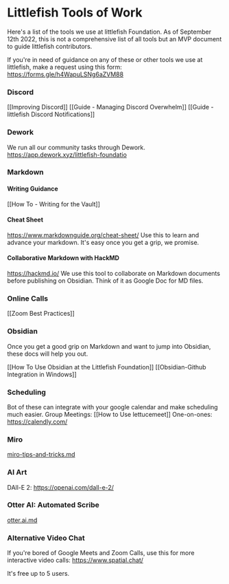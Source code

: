 # Littlefish Tools of Work

Here's a list of the tools we use at littlefish Foundation. As of September 12th 2022, this is not a comprehensive list of all tools but an MVP document to guide littlefish contributors.

If you're in need of guidance on any of these or other tools we use at littlefish, make a request using this form: https://forms.gle/h4WapuLSNg6aZVM88

### Discord

\[\[Improving Discord]] \[\[Guide - Managing Discord Overwhelm]] \[\[Guide - littlefish Discord Notifications]]

### Dework

We run all our community tasks through Dework. https://app.dework.xyz/littlefish-foundatio

### Markdown

#### Writing Guidance

\[\[How To - Writing for the Vault]]

#### Cheat Sheet

https://www.markdownguide.org/cheat-sheet/ Use this to learn and advance your markdown. It's easy once you get a grip, we promise.

#### Collaborative Markdown with HackMD

https://hackmd.io/ We use this tool to collaborate on Markdown documents before publishing on Obsidian. Think of it as Google Doc for MD files.

### Online Calls

\[\[Zoom Best Practices]]

### Obsidian

Once you get a good grip on Markdown and want to jump into Obsidian, these docs will help you out.

\[\[How To Use Obsidian at the Littlefish Foundation]] \[\[Obsidian-Github Integration in Windows]]

### Scheduling

Bot of these can integrate with your google calendar and make scheduling much easier. Group Meetings: \[\[How to Use lettucemeet]] One-on-ones: https://calendly.com/

### Miro

[miro-tips-and-tricks.md](miro-tips-and-tricks.md "mention")

### AI Art

DAll-E 2: https://openai.com/dall-e-2/

### Otter AI: Automated Scribe

[otter.ai.md](otter.ai.md "mention")

### Alternative Video Chat

If you're bored of Google Meets and Zoom Calls, use this for more interactive video calls: https://www.spatial.chat/

It's free up to 5 users.
